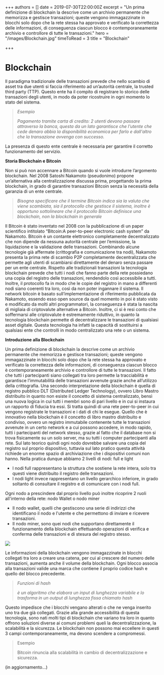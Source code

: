 +++
authors = []
date = 2019-07-30T22:00:00Z
excerpt = "Un prima definizione di blockchain la descrive come un archivio permanente che memorizza e gestisce transazioni; queste vengono immagazzinate in blocchi solo dopo che la rete stessa ha approvato e verificato la correttezza delle informazioni, di conseguenza ciascun blocco è contemporaneamente archivio e controllore di tutte le transazioni."
hero = "/images/Blockchain.jpg"
timeToRead = 3
title = "Blockchain"

+++
# Blockchain

Il paradigma tradizionale delle transazioni prevede che nello scambio di asset tra due utenti si faccia riferimento ad un’autorità centrale, la trusted third party (TTP). Questo ente ha il compito di registrare lo storico delle transazioni degli utenti, in modo da poter ricostruire in ogni momento lo stato del sistema.

> _Esempio_
>
> _Pagamento tramite carta di credito: 2 utenti devono passare attraverso la banca, questa da un lato garantisce che l'utente che cede denaro abbia la disponibilità economica per farlo e dall'altro che la transazione avvenga con successo._

La presenza di questo ente centrale è necessaria per garantire il corretto funzionamento del servizio.

**Storia Blockchain e Bitcoin**

Non si può non accennare a Bitcoin quando si vuole introdurre l’argomento blockchain. Nel 2008 Satoshi Nakamoto (pseudonimo) propone un’alternativa alla centralizzazione discussa prima, progettando la prima blockchain, in grado di garantire transazioni Bitcoin senza la necessità della garanzia di un ente centrale.

> _Bisogna specificare che il termine Bitcoin indica sia la valuta che viene scambiata, sia il protocollo che gestisce il sistema, inoltre è opportuno sottolineare che il protocollo Bitcoin definisce una blockchain, non la blockchain in generale_

Il Bitcoin è stato inventato nel 2008 con la pubblicazione di un paper scientifico intitolato “Bitcoin:A peer-to-peer electronic cash system” da Nakamoto. Bitcoin è un contante elettronico completamente decentralizzato che non dipende da nessuna autorità centrale per l’emissione, la liquidazione e la validazione delle transazioni. Combinando alcune tecnologie già affermate (crittografia e comunicazione tra nodi), Nakamoto presenta la prima rete di scambio P2P completamente decentralizzata che permette agli utenti di scambiarsi direttamente del denaro senza passare per un ente centrale. Rispetto alle tradizionali transazioni la tecnologia blockchain prevede che tutti i nodi che fanno parte della rete possiedano una copia del registro delle transazioni, rendendolo così accessibile a tutti. Inoltre, il protocollo fa in modo che le copie del registro in mano a differenti nodi siano coerenti tra loro, così da non poter ingannare il sistema. Il network bitcoin è basato sull’implementazione di riferimento pubblicata da Nakamoto, essendo esso open source da quel momento in poi è stato visto e modificato da molti altri programmatori, la conseguenza è stata la nascita di migliaia di criptovalute alternative a Bitcoin. Inoltre, ci si è resi conto che soffermarsi alle criptovalute è estremamente riduttivo, in quanto la tecnologia blockchain permette di decentralizzare le transazioni di qualsiasi asset digitale. Questa tecnologia ha infatti la capacità di sostituirsi a qualsiasi ente che controlli in modo centralizzato una rete o un sistema.

**Introduzione alla Blockchain**

Un prima definizione di blockchain la descrive come un archivio permanente che memorizza e gestisce transazioni; queste vengono immagazzinate in blocchi solo dopo che la rete stessa ha approvato e verificato la correttezza delle informazioni, di conseguenza ciascun blocco è contemporaneamente archivio e controllore di tutte le transazioni. Il fatto che tutti i partecipanti siano collegati tra loro permette la tracciabilità e garantisce l’immutabilità delle transazioni avvenute grazie anche all’utilizzo della crittografia. Una secondo interpretazione della blockchain è quella di registro pubblico DLT (Distributed Ledger Technology), ovvero Libro Mastro distribuito in quanto non esiste il concetto di sistema centralizzato, bensì una nuova logica in cui tutti i membri sono di pari livello e in cui si instaura un rapporto di fiducia tra essi. Si tratta quindi di una rete peer-to-peer in cui vengono registrate le transazioni e i dati di chi le esegue. Quello che è innovativo nella blockchain è il concetto di libro mastro distribuito e condiviso, ovvero un registro immutabile contenente tutte le transazioni avvenute in un certo network e a cui possono accedere, in modo rapido, tutti i partecipanti del network stesso, grazie al fatto che il database non si trova fisicamente su un solo server, ma su tutti i computer partecipanti alla rete. Sul lato teorico quindi ogni nodo dovrebbe salvare una copia del registro sul proprio dispositivo, tuttavia sul lato pratico questa attività richiede un enorme spazio di archiviazione che i dispositivi comuni non hanno. Nella pratica dunque abbiamo 2 livelli di nodi: full e light

* I nodi full rappresentano la struttura che sostiene la rete intera, solo tra questi viene distribuito il registro delle transazioni.
* I nodi light invece rappresentano un livello gerarchico inferiore, in grado soltanto di consultare il registro e di comunicare con i nodi full.

Ogni nodo a prescindere dal proprio livello può inoltre ricoprire 2 ruoli all'interno della rete: nodo Wallet o nodo miner

* Il nodo wallet, quelli che gestiscono una serie di indirizzi che identificano il nodo e l'utente e che permettono di inviare e ricevere transazioni.
* Il nodo miner, sono quei nodi che supportano direttamente il funzionamento della blockchain effettuando operazioni di verifica e conferma delle transazioni e di stesura del registro stesso.

![](/images/levels-of-distribution.png)

Le informazioni della blockchain vengono immagazzinate in blocchi collegati tra loro a creare una catena, per cui al crescere del numero delle transazioni, aumenta anche il volume della blockchain. Ogni blocco associa alla transazioni valide una marca che contiene il proprio codice hash e quello del blocco precedente.

> _Funzioni di hash_
>
> _è un algoritmo che elabora un input di lunghezza variabile e lo trasforma in un output di lunghezza fissa chiamato hash_

Questo impedisce che i blocchi vengano alterati o che ne venga inserito uno tra due già collegati. Grazie alla grande accessibilità di questa tecnologia, sono nati molti tipi di blockchain che variano tra loro in quanto offrono soluzioni diverse ai comuni problemi queli la decentralizzazione, la scalabilità e la sicurezza. Le blockchain non possono mai eccellere in questi 3 campi contemporaneamente, ma devono scendere a compromessi.

> Esempio
>
> Bitcoin rinuncia alla scalabilità in cambio di decentralizzazione e sicurezza.

(in aggiornamento...)